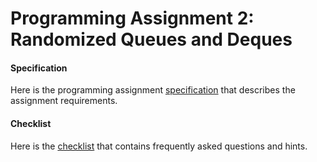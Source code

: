 Programming Assignment 2: Randomized Queues and Deques
======================================================

#### Specification
Here is the programming assignment [specification](http://coursera.cs.princeton.edu/algs4/assignments/queues.html) that describes the assignment requirements.

#### Checklist
Here is the [checklist](http://coursera.cs.princeton.edu/algs4/checklists/queues.html) that contains frequently asked questions and hints.